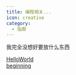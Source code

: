 ```yaml
---
title: 编程相关...
icon: creative
category:
  - 指南
---
```


我完全没想好要放什么东西

[HelloWorld](helloworld/README.md)\
[beginning](./helloworld/beginning.md)